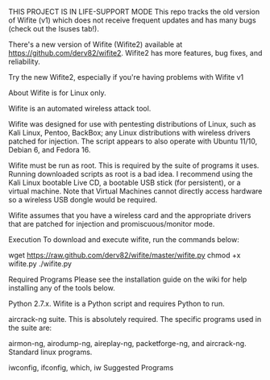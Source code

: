 THIS PROJECT IS IN LIFE-SUPPORT MODE
This repo tracks the old version of Wifite (v1) which does not receive frequent updates and has many bugs (check out the Isuses tab!).

There's a new version of Wifite (Wifite2) available at https://github.com/derv82/wifite2. Wifite2 has more features, bug fixes, and reliability.

Try the new Wifite2, especially if you're having problems with Wifite v1

About
Wifite is for Linux only.

Wifite is an automated wireless attack tool.

Wifite was designed for use with pentesting distributions of Linux, such as Kali Linux, Pentoo, BackBox; any Linux distributions with wireless drivers patched for injection. The script appears to also operate with Ubuntu 11/10, Debian 6, and Fedora 16.

Wifite must be run as root. This is required by the suite of programs it uses. Running downloaded scripts as root is a bad idea. I recommend using the Kali Linux bootable Live CD, a bootable USB stick (for persistent), or a virtual machine. Note that Virtual Machines cannot directly access hardware so a wireless USB dongle would be required.

Wifite assumes that you have a wireless card and the appropriate drivers that are patched for injection and promiscuous/monitor mode.

Execution
To download and execute wifite, run the commands below:

wget https://raw.github.com/derv82/wifite/master/wifite.py
chmod +x wifite.py
./wifite.py

Required Programs
Please see the installation guide on the wiki for help installing any of the tools below.

Python 2.7.x. Wifite is a Python script and requires Python to run.

aircrack-ng suite. This is absolutely required. The specific programs used in the suite are:

airmon-ng,
airodump-ng,
aireplay-ng,
packetforge-ng, and
aircrack-ng.
Standard linux programs.

iwconfig, ifconfig, which, iw
Suggested Programs
